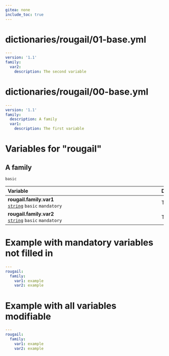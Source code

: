 ```yaml
---
gitea: none
include_toc: true
---
```

# dictionaries/rougail/01-base.yml

```yaml
---
version: '1.1'
family:
  var2:
    description: The second variable
```
# dictionaries/rougail/00-base.yml

```yaml
---
version: '1.1'
family:
  description: A family
  var1:
    description: The first variable
```
# Variables for "rougail"

## A family

`basic`

| Variable&nbsp;&nbsp;&nbsp;&nbsp;&nbsp;&nbsp;&nbsp;&nbsp;&nbsp;&nbsp;&nbsp;&nbsp;&nbsp;&nbsp;&nbsp;&nbsp;&nbsp;&nbsp;&nbsp;&nbsp;&nbsp;&nbsp;&nbsp;&nbsp;&nbsp;&nbsp;&nbsp;&nbsp;&nbsp;&nbsp;&nbsp;&nbsp;&nbsp;&nbsp;&nbsp;&nbsp;&nbsp;&nbsp;&nbsp;&nbsp;&nbsp;&nbsp;&nbsp;&nbsp;&nbsp;&nbsp;&nbsp;&nbsp;&nbsp;&nbsp;&nbsp;&nbsp;&nbsp;&nbsp;&nbsp;&nbsp;&nbsp;&nbsp;&nbsp;&nbsp;&nbsp;&nbsp;&nbsp;&nbsp;&nbsp;&nbsp;&nbsp;&nbsp;&nbsp;&nbsp;&nbsp;&nbsp;&nbsp;&nbsp;&nbsp;&nbsp;&nbsp;&nbsp;&nbsp;&nbsp;&nbsp;&nbsp;&nbsp;&nbsp;&nbsp;&nbsp;&nbsp;&nbsp;&nbsp;&nbsp;&nbsp;&nbsp;&nbsp;&nbsp;&nbsp;   | Description&nbsp;&nbsp;&nbsp;&nbsp;&nbsp;&nbsp;&nbsp;&nbsp;&nbsp;&nbsp;&nbsp;&nbsp;&nbsp;&nbsp;&nbsp;&nbsp;&nbsp;&nbsp;&nbsp;&nbsp;&nbsp;&nbsp;&nbsp;&nbsp;&nbsp;&nbsp;&nbsp;&nbsp;&nbsp;&nbsp;&nbsp;&nbsp;&nbsp;&nbsp;&nbsp;&nbsp;&nbsp;&nbsp;&nbsp;&nbsp;&nbsp;&nbsp;&nbsp;&nbsp;&nbsp;&nbsp;&nbsp;&nbsp;&nbsp;&nbsp;&nbsp;&nbsp;&nbsp;&nbsp;&nbsp;&nbsp;&nbsp;&nbsp;&nbsp;&nbsp;&nbsp;&nbsp;&nbsp;&nbsp;&nbsp;&nbsp;&nbsp;&nbsp;&nbsp;&nbsp;&nbsp;&nbsp;&nbsp;&nbsp;&nbsp;&nbsp;&nbsp;&nbsp;&nbsp;&nbsp;&nbsp;&nbsp;&nbsp;&nbsp;&nbsp;&nbsp;&nbsp;&nbsp;&nbsp;&nbsp;&nbsp;&nbsp;   |
|------------------------------------------------------------------------------------------------------------------------------------------------------------------------------------------------------------------------------------------------------------------------------------------------------------------------------------------------------------------------------------------------------------------------------------------------------------------------------------------------------------------------------------------------------------------------------------------------------|---------------------------------------------------------------------------------------------------------------------------------------------------------------------------------------------------------------------------------------------------------------------------------------------------------------------------------------------------------------------------------------------------------------------------------------------------------------------------------------------------------------------------------------------------------------------------------------|
| **rougail.family.var1**<br/>[`string`](https://rougail.readthedocs.io/en/latest/variable.html#variables-types) `basic` `mandatory`                                                                                                                                                                                                                                                                                                                                                                                                                                                                   | The first variable.                                                                                                                                                                                                                                                                                                                                                                                                                                                                                                                                                                   |
| **rougail.family.var2**<br/>[`string`](https://rougail.readthedocs.io/en/latest/variable.html#variables-types) `basic` `mandatory`                                                                                                                                                                                                                                                                                                                                                                                                                                                                   | The second variable.                                                                                                                                                                                                                                                                                                                                                                                                                                                                                                                                                                  |


# Example with mandatory variables not filled in

```yaml
---
rougail:
  family:
    var1: example
    var2: example
```
# Example with all variables modifiable

```yaml
---
rougail:
  family:
    var1: example
    var2: example
```
